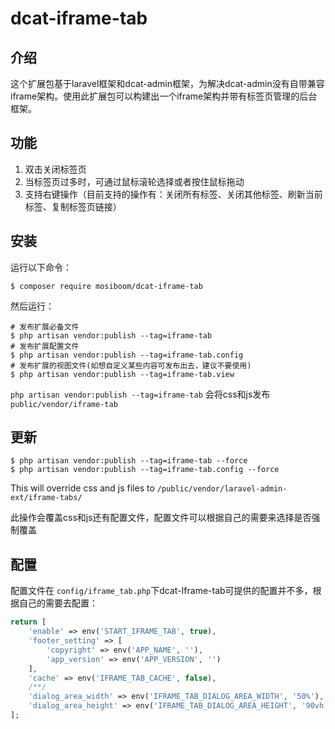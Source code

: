# dcat-iframe-tab

## 介绍

这个扩展包基于laravel框架和dcat-admin框架，为解决dcat-admin没有自带兼容iframe架构。使用此扩展包可以构建出一个iframe架构并带有标签页管理的后台框架。

## 功能

1. 双击关闭标签页
2. 当标签页过多时，可通过鼠标滚轮选择或者按住鼠标拖动
3. 支持右键操作（目前支持的操作有：关闭所有标签、关闭其他标签、刷新当前标签、复制标签页链接）

## 安装

运行以下命令：

```
$ composer require mosiboom/dcat-iframe-tab
```

然后运行：

```
# 发布扩展必备文件
$ php artisan vendor:publish --tag=iframe-tab
# 发布扩展配置文件
$ php artisan vendor:publish --tag=iframe-tab.config
# 发布扩展的视图文件(如想自定义某些内容可发布出去，建议不要使用)
$ php artisan vendor:publish --tag=iframe-tab.view
```

`php artisan vendor:publish --tag=iframe-tab` 会将css和js发布`public/vendor/iframe-tab`

## 更新

```
$ php artisan vendor:publish --tag=iframe-tab --force
$ php artisan vendor:publish --tag=iframe-tab.config --force
```

This will override css and js files to `/public/vendor/laravel-admin-ext/iframe-tabs/`

此操作会覆盖css和js还有配置文件，配置文件可以根据自己的需要来选择是否强制覆盖

## 配置

配置文件在 `config/iframe_tab.php`下dcat-Iframe-tab可提供的配置并不多，根据自己的需要去配置：

```php
return [
    'enable' => env('START_IFRAME_TAB', true),	                            //是否开启
    'footer_setting' => [							                        //页脚配置
        'copyright' => env('APP_NAME', ''),			
        'app_version' => env('APP_VERSION', '')
    ],
    'cache' => env('IFRAME_TAB_CACHE', false),		                        //是否开启标签页缓存
    /**/
    'dialog_area_width' => env('IFRAME_TAB_DIALOG_AREA_WIDTH', '50%'),      //dialog打开的大小
    'dialog_area_height' => env('IFRAME_TAB_DIALOG_AREA_HEIGHT', '90vh')
];
```

